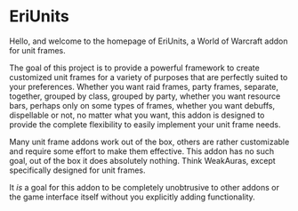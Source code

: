 # EriUnits

Hello, and welcome to the homepage of EriUnits, a World of Warcraft addon for unit frames.

The goal of this project is to provide a powerful framework to create customized unit frames for a variety of purposes that are perfectly suited to your preferences. Whether you want raid frames, party frames, separate, together, grouped by class, grouped by party, whether you want resource bars, perhaps only on some types of frames, whether you want debuffs, dispellable or not, no matter what you want, this addon is designed to provide the complete flexibility to easily implement your unit frame needs.

Many unit frame addons work out of the box, others are rather customizable and require some effort to make them effective. This addon has no such goal, out of the box it does absolutely nothing. Think WeakAuras, except specifically designed for unit frames.

It *is* a goal for this addon to be completely unobtrusive to other addons or the game interface itself without you explicitly adding functionality.